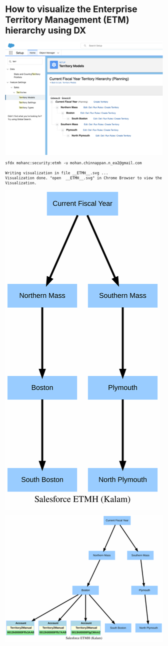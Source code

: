 # How to visualize the Enterprise Territory Management (ETM) hierarchy using DX

![etm hierarchy](etm-0.png)
```
sfdx mohanc:security:etmh -u mohan.chinnappan.n_ea2@gmail.com 

Writing visualization in file __ETMH__.svg ...
Visualization done. "open  __ETMH__.svg" in Chrome Browser to view the Visualization.
```

![etm hierarchy](__ETMH__.svg)

![etm hierarchy2](__ETMH__2.svg)
